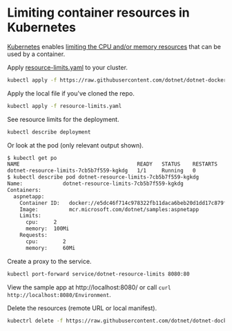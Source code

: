 # Limiting container resources in Kubernetes

[Kubernetes](https://kubernetes.io/) enables [limiting the CPU and/or memory resources](https://kubernetes.io/docs/concepts/configuration/manage-resources-containers/) that can be used by a container.

Apply [resource-limits.yaml](resource-limits.yaml) to your cluster.

```bash
kubectl apply -f https://raw.githubusercontent.com/dotnet/dotnet-docker/main/samples/kubernetes/resource-limits/resource-limits.yaml
```

Apply the local file if you've cloned the repo.

```bash
kubectl apply -f resource-limits.yaml
```

See resource limits for the deployment.

```bash
kubectl describe deployment
```

Or look at the pod (only relevant output shown).

```bash
$ kubectl get po
NAME                                      READY   STATUS    RESTARTS   AGE
dotnet-resource-limits-7cb5b7f559-kgkdg   1/1     Running   0          12s
$ kubectl describe pod dotnet-resource-limits-7cb5b7f559-kgkdg
Name:             dotnet-resource-limits-7cb5b7f559-kgkdg
Containers:
  aspnetapp:
    Container ID:   docker://e5dc46f714c978322fb11daca6beb20d1dd17c879f077ccd1daad880b07432b7
    Image:          mcr.microsoft.com/dotnet/samples:aspnetapp
    Limits:
      cpu:     2
      memory:  100Mi
    Requests:
      cpu:        2
      memory:     60Mi
```

Create a proxy to the service.

```bash
kubectl port-forward service/dotnet-resource-limits 8080:80
```

View the sample app at http://localhost:8080/ or call `curl http://localhost:8080/Environment`.

Delete the resources (remote URL or local manifest).

```bash
kubectrl delete -f https://raw.githubusercontent.com/dotnet/dotnet-docker/main/samples/kubernetes/resource-limits/resource-limits.yaml
```
